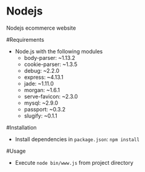 # Nodejs
Nodejs ecommerce website


#Requirements
* Node.js with the following modules
    * body-parser: ~1.13.2
    * cookie-parser: ~1.3.5
    * debug: ~2.2.0
    * express: ~4.13.1
    * jade: ~1.11.0
    * morgan: ~1.6.1
    * serve-favicon: ~2.3.0
    * mysql: ~2.9.0
    * passport: ~0.3.2
    * slugify: ~0.1.1

#Installation
* Install dependencies in `package.json`: `npm install`

#Usage
* Execute `node bin/www.js` from project directory

